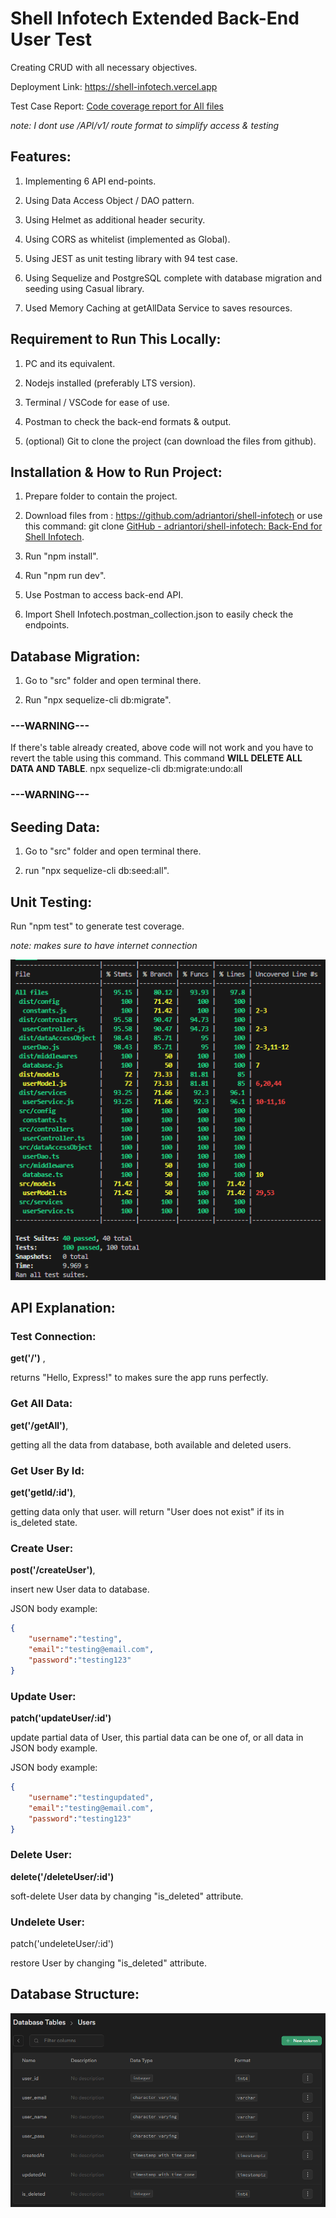 # Shell Infotech Extended Back-End User Test

Creating CRUD with all necessary objectives.

Deployment Link: https://shell-infotech.vercel.app

Test Case Report: [Code coverage report for All files](https://shell-infotech.vercel.app/coverage/lcov-report/index.html)

*note: I dont use /API/v1/ route format to simplify access & testing*

## Features:

1. Implementing 6 API end-points.

2. Using Data Access Object / DAO pattern.

3. Using Helmet as additional header security.

4. Using CORS as whitelist (implemented as Global).

5. Using JEST as unit testing library with 94 test case.

6. Using Sequelize and PostgreSQL complete with database migration and seeding using Casual library.

7. Used Memory Caching at getAllData Service to saves resources.

## Requirement to Run This Locally:

1. PC and its equivalent.

2. Nodejs installed (preferably LTS version).

3. Terminal / VSCode for ease of use.

4. Postman to check the back-end formats & output.

5. (optional) Git to clone the project (can download the files from github).

## Installation & How to Run Project:

1. Prepare folder to contain the project.

2. Download files from : https://github.com/adriantori/shell-infotech or use this command:
   git clone [GitHub - adriantori/shell-infotech: Back-End for Shell Infotech](https://github.com/adriantori/shell-infotech.git).

3. Run "npm install".

4. Run "npm run dev".

5. Use Postman to access back-end API.

6. Import Shell Infotech.postman_collection.json to easily check the endpoints.

## Database Migration:

1. Go to "src" folder and open terminal there.

2. Run "npx sequelize-cli db:migrate".

### ---WARNING---

If there's table already created, above code will not work and you have to revert the table using this command.
This command **WILL DELETE ALL DATA AND TABLE**.
npx sequelize-cli db:migrate:undo:all

### ---WARNING---

## Seeding Data:

1. Go to "src" folder and open terminal there.

2. run "npx sequelize-cli db:seed:all".

## Unit Testing:

Run "npm test" to generate test coverage.

*note: makes sure to have internet connection*

![](readme/readme/2024-02-14-07-27-05-image.png)



## API Explanation:

### Test Connection:

**get('/')** ,

returns "Hello, Express!" to makes sure the app runs perfectly.

### Get All Data:

**get('/getAll')**, 

getting all the data from database, both available and deleted users.

### Get User By Id:

**get('getId/:id')**, 

getting data only that user. will return "User does not exist" if its in is_deleted state.

### Create User:

**post('/createUser')**,

insert new User data to database.

JSON body example:

```json
{
    "username":"testing",
    "email":"testing@email.com",
    "password":"testing123"
}
```

### Update User:

**patch('updateUser/:id')**

update partial data of User, this partial data can be one of, or all data in JSON body example.

JSON body example:

```json
{
    "username":"testingupdated",
    "email":"testing@email.com",
    "password":"testing123"
}
```

### Delete User:

**delete('/deleteUser/:id')**

soft-delete User data by changing "is_deleted" attribute.

### Undelete User:

patch('undeleteUser/:id')

restore User by changing "is_deleted" attribute.



## Database Structure:

![](readme/readme/2024-02-14-07-43-52-image.png)
